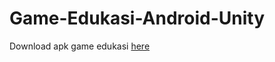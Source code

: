 # Game-Edukasi-Android-Unity

Download apk game edukasi  <a href="https://drive.google.com/file/d/11lx1ZugQY-nIfEgbw6YhiviEQPDQ7koF/view?usp=share_link">here</a> 
